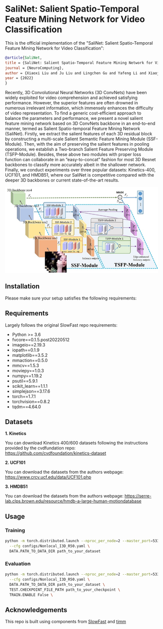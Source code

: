 # SaliNet: Salient Spatio-Temporal Feature Mining Network for Video Classification

This is the official implementation of the "SaliNet: Salient Spatio-Temporal Feature Mining Network for Video Classification":

```BibTeX
@article{SaliNet,
title = {SaliNet: Salient Spatio-Temporal Feature Mining Network for Video Classification},
journal = {NeuroComputing},
author = {Xiaoxi Liu and Ju Liu and Lingchen Gu and Yafeng Li and Xiaojun Chang and Feiping Nie},
year = {2022}
}
```

Recently, 3D Convolutional Neural Networks (3D ConvNets) have been widely exploited for video comprehension and achieved
satisfying performance. However, the superior features are often drowned in numerous irrelevant information, which immensely
enhances the difficulty of video representation. To find a generic cost-efficient approach to balance the parameters and performance,
we present a novel salient feature mining network based on 3D ConvNets backbone in an end-to-end manner, termed as Salient
Spatio-temporal Feature Mining Network (SaliNet). Firstly, we extract the salient features of each 3D residual block by constructing
a multi-scale Salient Semantic Feature Mining Module (SSF-Module). Then, with the aim of preserving the salient features in
pooling operations, we establish a Two-branch Salient Feature Preserving Module (TSFP-Module). Besides, these above two
modules with proper loss function can collaborate in an “easy-to-concat” fashion for most 3D Resnet backbones to classify more
accurately albeit in the shallower network. Finally, we conduct experiments over three popular datasets: Kinetics-400, UCF101,
and HMDB51, where our SaliNet is competitive compared with the deeper 3D backbones or current state-of-the-art results.

![Model Structure](figures/architecture.jpg "Model Structure")

## Installation

Please make sure your setup satisfies the following requirements:

## Requirements

Largely follows the original SlowFast repo requirements:
- Python >= 3.6
- fvcore==0.1.5.post20220512
- imageio==2.19.3
- iopath==0.1.9
- matplotlib==3.5.2
- mmaction==0.5.0
- mmcv==1.5.3
- moviepy==1.0.3
- numpy==1.19.2
- psutil==5.9.1
- scikit_learn==1.1.1
- simplejson==3.17.6
- torch==1.7.1
- torchvision==0.8.2
- tqdm==4.64.0

## Datasets

**1. Kinetics**

You can download Kinetics 400/600 datasets following the instructions provided by the cvdfundation repo: https://github.com/cvdfoundation/kinetics-dataset

**2. UCF101**

You can download the datasets from the authors webpage: https://www.crcv.ucf.edu/data/UCF101.php

**3. HMDB51**

You can download the datasets from the authors webpage: https://serre-lab.clps.brown.edu/resource/hmdb-a-large-human-motiondatabase

## Usage

### Training

```bash
python -m torch.distributed.launch --nproc_per_node=2 --master_port=5333 run_net.py \
  --cfg configs/Nonlocal_I3D_R50.yaml \
  DATA.PATH_TO_DATA_DIR path_to_your_dataset
```

### Evaluation

```bash
python -m torch.distributed.launch --nproc_per_node=2 --master_port=5333 run_net.py \
  --cfg configs/Nonlocal_I3D_R50.yaml \
  DATA.PATH_TO_DATA_DIR path_to_your_dataset \
  TEST.CHECKPOINT_FILE_PATH path_to_your_checkpoint \
  TRAIN.ENABLE False \
```

## Acknowledgements

This repo is built using components from [SlowFast](https://github.com/facebookresearch/SlowFast) and [timm](https://github.com/rwightman/pytorch-image-models)


